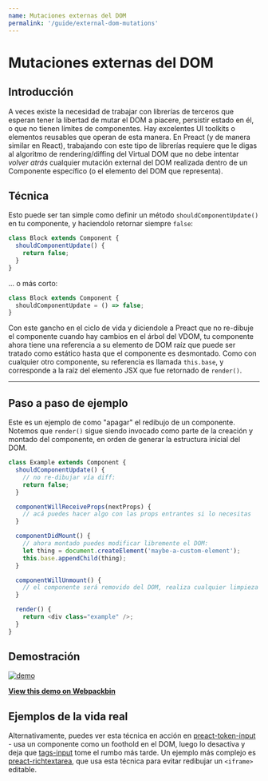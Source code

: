 ```yaml
---
name: Mutaciones externas del DOM
permalink: '/guide/external-dom-mutations'
---
```


# Mutaciones externas del DOM


## Introducción

A veces existe la necesidad de trabajar con librerías de terceros que esperan tener la libertad de mutar el DOM a piacere, persistir estado en él, o que no tienen límites de componentes. Hay excelentes UI toolkits o elementos reusables que operan de esta manera. En Preact (y de manera similar en React), trabajando con este tipo de librerías requiere que le digas al algoritmo de rendering/diffing del Virtual DOM que no debe intentar _volver atrás_ cualquier mutación external del DOM realizada dentro de un Componente específico (o el elemento del DOM que representa).


## Técnica

Esto puede ser tan simple como definir un método `shouldComponentUpdate()` en tu componente, y haciendolo retornar siempre `false`:

```js
class Block extends Component {
  shouldComponentUpdate() {
    return false;
  }
}
```

... o más corto:

```js
class Block extends Component {
  shouldComponentUpdate = () => false;
}
```

Con este gancho en el ciclo de vida y diciendole a Preact que no re-dibuje el componente cuando hay cambios en el árbol del VDOM, tu componente ahora tiene una referencia a su elemento de DOM raíz que puede ser tratado como estático hasta que el componente es desmontado. Como con cualquier otro componente, su referencia es llamada `this.base`, y corresponde a la raíz del elemento JSX que fue retornado de `render()`.

---

## Paso a paso de ejemplo

Este es un ejemplo de como "apagar" el redibujo de un componente. Notemos que `render()` sigue siendo invocado como parte de la creación y montado del componente, en orden de generar la estructura inicial del DOM.

```js
class Example extends Component {
  shouldComponentUpdate() {
    // no re-dibujar vía diff:
    return false;
  }

  componentWillReceiveProps(nextProps) {
    // acá puedes hacer algo con las props entrantes si lo necesitas
  }

  componentDidMount() {
    // ahora montado puedes modificar libremente el DOM:
    let thing = document.createElement('maybe-a-custom-element');
    this.base.appendChild(thing);
  }

  componentWillUnmount() {
    // el componente será removido del DOM, realiza cualquier limpieza
  }

  render() {
    return <div class="example" />;
  }
}
```


## Demostración

[![demo](https://i.gyazo.com/a63622edbeefb2e86d6c0d9c8d66e582.gif)](http://www.webpackbin.com/V1hyNQbpe)

[**View this demo on Webpackbin**](http://www.webpackbin.com/V1hyNQbpe)


## Ejemplos de la vida real

Alternativamente, puedes ver esta técnica en acción en [preact-token-input](https://github.com/developit/preact-token-input/blob/master/src/index.js) - usa un componente como un foothold en el DOM, luego lo desactiva y deja que [tags-input](https://github.com/developit/tags-input) tome el rumbo más tarde.  Un ejemplo más complejo es [preact-richtextarea](https://github.com/developit/preact-richtextarea), que usa esta técnica para evitar redibujar un `<iframe>` editable.
